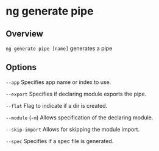 <!-- Links in /docs/documentation should NOT have `.md` at the end, because they end up in our wiki at release. -->

# ng generate pipe

## Overview
`ng generate pipe [name]` generates a pipe

## Options
`--app` Specifies app name or index to use.

`--export` Specifies if declaring module exports the pipe.

`--flat` Flag to indicate if a dir is created.

`--module` (`-m`) Allows specification of the declaring module.

`--skip-import` Allows for skipping the module import.

`--spec` Specifies if a spec file is generated.